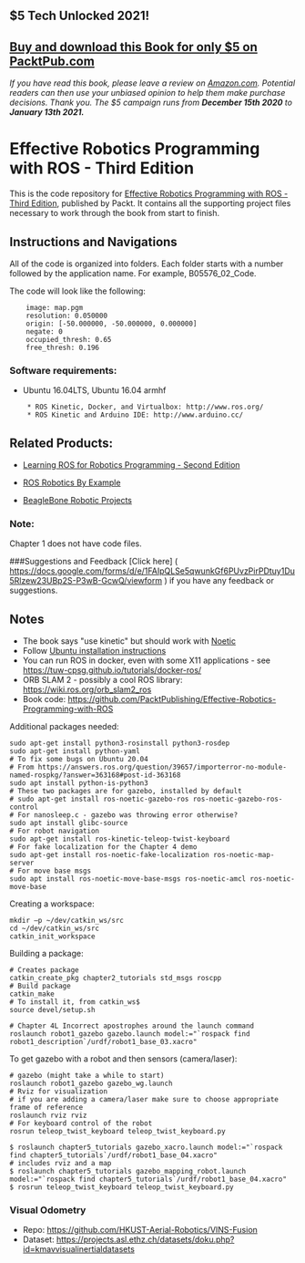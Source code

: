 ## $5 Tech Unlocked 2021!
[Buy and download this Book for only $5 on PacktPub.com](https://www.packtpub.com/product/effective-robotics-programming-with-ros-third-edition/9781786463654)
-----
*If you have read this book, please leave a review on [Amazon.com](https://www.amazon.com/gp/product/1786463652).     Potential readers can then use your unbiased opinion to help them make purchase decisions. Thank you. The $5 campaign         runs from __December 15th 2020__ to __January 13th 2021.__*

# Effective Robotics Programming with ROS - Third Edition
This is the code repository for [Effective Robotics Programming with ROS - Third Edition](https://www.packtpub.com/hardware-and-creative/effective-robotics-programming-ros-third-edition?utm_source=github&utm_medium=repository&utm_content=9781786463654), published by Packt. It contains all the supporting project files necessary to work through the book from start to finish.
## Instructions and Navigations
All of the code is organized into folders. Each folder starts with a number followed by the application name. For example, B05576_02_Code.

The code will look like the following:
       
        image: map.pgm
        resolution: 0.050000
        origin: [-50.000000, -50.000000, 0.000000]
        negate: 0
        occupied_thresh: 0.65
        free_thresh: 0.196 

### Software requirements:

* Ubuntu 16.04LTS, Ubuntu 16.04 armhf
       
       * ROS Kinetic, Docker, and Virtualbox: http://www.ros.org/
       * ROS Kinetic and Arduino IDE: http://www.arduino.cc/
            
## Related Products:

* [Learning ROS for Robotics Programming - Second Edition]( https://www.packtpub.com/hardware-and-creative/learning-ros-robotics-programming-second-edition?utm_source=github&utm_medium=repository&utm_content=9781783987580 )

* [ROS Robotics By Example]( https://www.packtpub.com/hardware-and-creative/ros-robotics-example?utm_source=github&utm_medium=repository&utm_content=9781782175193 )

* [BeagleBone Robotic Projects]( https://www.packtpub.com/hardware-and-creative/beaglebone-robotic-projects?utm_source=github&utm_medium=repository&utm_content=9781783559329 )

### Note:
Chapter 1 does not have code files.

###Suggestions and Feedback
[Click here] ( https://docs.google.com/forms/d/e/1FAIpQLSe5qwunkGf6PUvzPirPDtuy1Du5Rlzew23UBp2S-P3wB-GcwQ/viewform ) if you have any feedback or suggestions.

## Notes
* The book says "use kinetic" but should work with [Noetic](https://wiki.ros.org/ROS/Installation)
* Follow [Ubuntu installation instructions](https://wiki.ros.org/noetic/Installation/Ubuntu)
* You can run ROS in docker, even with some X11 applications - see https://tuw-cpsg.github.io/tutorials/docker-ros/
* ORB SLAM 2 - possibly a cool ROS library: https://wiki.ros.org/orb_slam2_ros
* Book code: https://github.com/PacktPublishing/Effective-Robotics-Programming-with-ROS

Additional packages needed:
```
sudo apt-get install python3-rosinstall python3-rosdep
sudo apt-get install python-yaml
# To fix some bugs on Ubuntu 20.04
# From https://answers.ros.org/question/39657/importerror-no-module-named-rospkg/?answer=363168#post-id-363168
sudo apt install python-is-python3
# These two packages are for gazebo, installed by default
# sudo apt-get install ros-noetic-gazebo-ros ros-noetic-gazebo-ros-control
# For nanosleep.c - gazebo was throwing error otherwise?
sudo apt install glibc-source
# For robot navigation
sudo apt-get install ros-kinetic-teleop-twist-keyboard
# For fake localization for the Chapter 4 demo
sudo apt-get install ros-noetic-fake-localization ros-noetic-map-server
# For move base msgs
sudo apt install ros-noetic-move-base-msgs ros-noetic-amcl ros-noetic-move-base
```

Creating a workspace:
```
mkdir –p ~/dev/catkin_ws/src
cd ~/dev/catkin_ws/src
catkin_init_workspace
```

Building a package:
```
# Creates package
catkin_create_pkg chapter2_tutorials std_msgs roscpp
# Build package
catkin_make
# To install it, from catkin_ws$
source devel/setup.sh
```

```
# Chapter 4L Incorrect apostrophes around the launch command
roslaunch robot1_gazebo gazebo.launch model:="`rospack find robot1_description`/urdf/robot1_base_03.xacro"
```

To get gazebo with a robot and then sensors (camera/laser):
```
# gazebo (might take a while to start)
roslaunch robot1_gazebo gazebo_wg.launch
# Rviz for visualization
# if you are adding a camera/laser make sure to choose appropriate frame of reference
roslaunch rviz rviz
# For keyboard control of the robot
rosrun teleop_twist_keyboard teleop_twist_keyboard.py
```

```
$ roslaunch chapter5_tutorials gazebo_xacro.launch model:="`rospack find chapter5_tutorials`/urdf/robot1_base_04.xacro"
# includes rviz and a map
$ roslaunch chapter5_tutorials gazebo_mapping_robot.launch model:="`rospack find chapter5_tutorials`/urdf/robot1_base_04.xacro"
$ rosrun teleop_twist_keyboard teleop_twist_keyboard.py
```

### Visual Odometry

* Repo: https://github.com/HKUST-Aerial-Robotics/VINS-Fusion
* Dataset: https://projects.asl.ethz.ch/datasets/doku.php?id=kmavvisualinertialdatasets